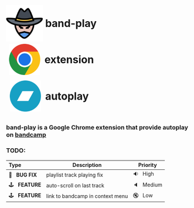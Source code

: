 # <img src="./assets/band.png" alt="Google Chrome logo" style="height: 100px; margin-bottom: -40px;"/> band-play
# <img src="./assets/chrome.png" alt="Google Chrome logo" style="height: 85px; margin-left: 8px; margin-right:5px; margin-bottom: -32px;"/> extension
# <img src="./assets/bandcamp.png" alt="Google Chrome logo" style="height: 85px; margin-left: 10px; margin-right:5px; margin-bottom: -32px;"/> autoplay

<br/>

### band-play is a Google Chrome extension that provide autoplay on [bandcamp](bandcamp.com)

### TODO:

| Type                          | Description                      | Priority                |
|:------------------------------|----------------------------------|-------------------------|
| :wrench: &nbsp; **BUG FIX**   | playlist track playing fix       | :sound: &nbsp; High     |
| :joystick: &nbsp; **FEATURE** | auto-scroll on last track        | :speaker: &nbsp; Medium |
| :joystick: &nbsp; **FEATURE** | link to bandcamp in context menu | :mute: &nbsp; Low       |
